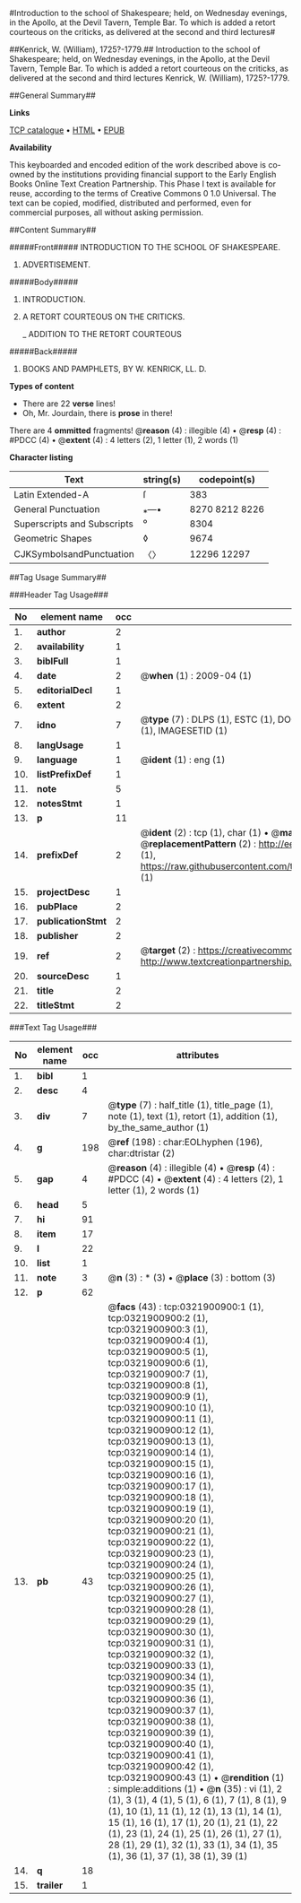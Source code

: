#Introduction to the school of Shakespeare; held, on Wednesday evenings, in the Apollo, at the Devil Tavern, Temple Bar. To which is added a retort courteous on the criticks, as delivered at the second and third lectures#

##Kenrick, W. (William), 1725?-1779.##
Introduction to the school of Shakespeare; held, on Wednesday evenings, in the Apollo, at the Devil Tavern, Temple Bar. To which is added a retort courteous on the criticks, as delivered at the second and third lectures
Kenrick, W. (William), 1725?-1779.

##General Summary##

**Links**

[TCP catalogue](http://www.ota.ox.ac.uk/tcp/)  • 
[HTML](http://tei.it.ox.ac.uk/tcp/Texts-HTML/free/004/004909877.html)  • 
[EPUB](http://tei.it.ox.ac.uk/tcp/Texts-EPUB/free/004/004909877.epub)

**Availability**

This keyboarded and encoded edition of the
	       work described above is co-owned by the institutions
	       providing financial support to the Early English Books
	       Online Text Creation Partnership. This Phase I text is
	       available for reuse, according to the terms of Creative
	       Commons 0 1.0 Universal. The text can be copied,
	       modified, distributed and performed, even for
	       commercial purposes, all without asking permission.


##Content Summary##

#####Front#####
INTRODUCTION TO THE SCHOOL OF SHAKESPEARE.
1. ADVERTISEMENT.

#####Body#####

1. INTRODUCTION.

1. A RETORT COURTEOUS ON THE CRITICKS.

    _ ADDITION TO THE RETORT COURTEOUS

#####Back#####

1. BOOKS AND PAMPHLETS, BY W. KENRICK, LL. D.

**Types of content**

  * There are 22 **verse** lines!
  * Oh, Mr. Jourdain, there is **prose** in there!

There are 4 **ommitted** fragments! 
 @__reason__ (4) : illegible (4)  •  @__resp__ (4) : #PDCC (4)  •  @__extent__ (4) : 4 letters (2), 1 letter (1), 2 words (1)

**Character listing**


|Text|string(s)|codepoint(s)|
|---|---|---|
|Latin Extended-A|ſ|383|
|General Punctuation|⁎—•|8270 8212 8226|
|Superscripts             and Subscripts|⁰|8304|
|Geometric Shapes|◊|9674|
|CJKSymbolsandPunctuation|〈〉|12296 12297|

##Tag Usage Summary##

###Header Tag Usage###

|No|element name|occ|attributes|
|---|---|---|---|
|1.|__author__|2||
|2.|__availability__|1||
|3.|__biblFull__|1||
|4.|__date__|2| @__when__ (1) : 2009-04 (1)|
|5.|__editorialDecl__|1||
|6.|__extent__|2||
|7.|__idno__|7| @__type__ (7) : DLPS (1), ESTC (1), DOCNO (1), TCP (1), GALEDOCNO (1), CONTENTSET (1), IMAGESETID (1)|
|8.|__langUsage__|1||
|9.|__language__|1| @__ident__ (1) : eng (1)|
|10.|__listPrefixDef__|1||
|11.|__note__|5||
|12.|__notesStmt__|1||
|13.|__p__|11||
|14.|__prefixDef__|2| @__ident__ (2) : tcp (1), char (1)  •  @__matchPattern__ (2) : ([0-9\-]+):([0-9IVX]+) (1), (.+) (1)  •  @__replacementPattern__ (2) : http://eebo.chadwyck.com/downloadtiff?vid=$1&page=$2 (1), https://raw.githubusercontent.com/textcreationpartnership/Texts/master/tcpchars.xml#$1 (1)|
|15.|__projectDesc__|1||
|16.|__pubPlace__|2||
|17.|__publicationStmt__|2||
|18.|__publisher__|2||
|19.|__ref__|2| @__target__ (2) : https://creativecommons.org/publicdomain/zero/1.0/ (1), http://www.textcreationpartnership.org/docs/. (1)|
|20.|__sourceDesc__|1||
|21.|__title__|2||
|22.|__titleStmt__|2||


###Text Tag Usage###

|No|element name|occ|attributes|
|---|---|---|---|
|1.|__bibl__|1||
|2.|__desc__|4||
|3.|__div__|7| @__type__ (7) : half_title (1), title_page (1), note (1), text (1), retort (1), addition (1), by_the_same_author (1)|
|4.|__g__|198| @__ref__ (198) : char:EOLhyphen (196), char:dtristar (2)|
|5.|__gap__|4| @__reason__ (4) : illegible (4)  •  @__resp__ (4) : #PDCC (4)  •  @__extent__ (4) : 4 letters (2), 1 letter (1), 2 words (1)|
|6.|__head__|5||
|7.|__hi__|91||
|8.|__item__|17||
|9.|__l__|22||
|10.|__list__|1||
|11.|__note__|3| @__n__ (3) : * (3)  •  @__place__ (3) : bottom (3)|
|12.|__p__|62||
|13.|__pb__|43| @__facs__ (43) : tcp:0321900900:1 (1), tcp:0321900900:2 (1), tcp:0321900900:3 (1), tcp:0321900900:4 (1), tcp:0321900900:5 (1), tcp:0321900900:6 (1), tcp:0321900900:7 (1), tcp:0321900900:8 (1), tcp:0321900900:9 (1), tcp:0321900900:10 (1), tcp:0321900900:11 (1), tcp:0321900900:12 (1), tcp:0321900900:13 (1), tcp:0321900900:14 (1), tcp:0321900900:15 (1), tcp:0321900900:16 (1), tcp:0321900900:17 (1), tcp:0321900900:18 (1), tcp:0321900900:19 (1), tcp:0321900900:20 (1), tcp:0321900900:21 (1), tcp:0321900900:22 (1), tcp:0321900900:23 (1), tcp:0321900900:24 (1), tcp:0321900900:25 (1), tcp:0321900900:26 (1), tcp:0321900900:27 (1), tcp:0321900900:28 (1), tcp:0321900900:29 (1), tcp:0321900900:30 (1), tcp:0321900900:31 (1), tcp:0321900900:32 (1), tcp:0321900900:33 (1), tcp:0321900900:34 (1), tcp:0321900900:35 (1), tcp:0321900900:36 (1), tcp:0321900900:37 (1), tcp:0321900900:38 (1), tcp:0321900900:39 (1), tcp:0321900900:40 (1), tcp:0321900900:41 (1), tcp:0321900900:42 (1), tcp:0321900900:43 (1)  •  @__rendition__ (1) : simple:additions (1)  •  @__n__ (35) : vi (1), 2 (1), 3 (1), 4 (1), 5 (1), 6 (1), 7 (1), 8 (1), 9 (1), 10 (1), 11 (1), 12 (1), 13 (1), 14 (1), 15 (1), 16 (1), 17 (1), 20 (1), 21 (1), 22 (1), 23 (1), 24 (1), 25 (1), 26 (1), 27 (1), 28 (1), 29 (1), 32 (1), 33 (1), 34 (1), 35 (1), 36 (1), 37 (1), 38 (1), 39 (1)|
|14.|__q__|18||
|15.|__trailer__|1||

